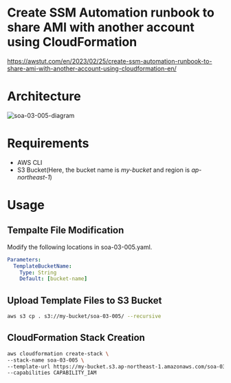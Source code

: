 # Create SSM Automation runbook to share AMI with another account using CloudFormation

https://awstut.com/en/2023/02/25/create-ssm-automation-runbook-to-share-ami-with-another-account-using-cloudformation-en/

# Architecture

![soa-03-005-diagram](https://user-images.githubusercontent.com/84276199/221305019-a37af979-9e2f-4990-92b3-424c6887c185.png)

# Requirements

* AWS CLI
* S3 Bucket(Here, the bucket name is *my-bucket* and region is *ap-northeast-1*)

# Usage

## Tempalte File Modification

Modify the following locations in soa-03-005.yaml.

```yaml
Parameters:
  TemplateBucketName:
    Type: String
    Default: [bucket-name]
```

## Upload  Template Files to S3 Bucket

```bash
aws s3 cp . s3://my-bucket/soa-03-005/ --recursive
```

## CloudFormation Stack Creation

```bash
aws cloudformation create-stack \
--stack-name soa-03-005 \
--template-url https://my-bucket.s3.ap-northeast-1.amazonaws.com/soa-03-005/soa-03-005.yaml \
--capabilities CAPABILITY_IAM
```

